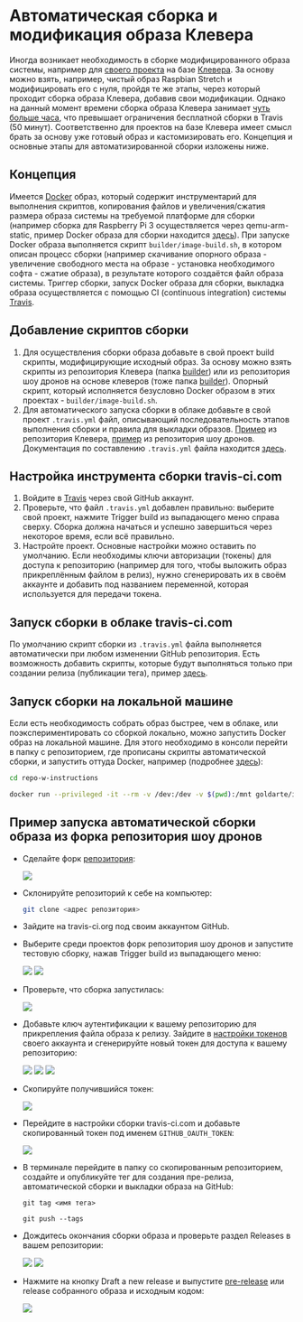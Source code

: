 # Автоматическая сборка и модификация образа Клевера

Иногда возникает необходимость в сборке модифицированного образа системы, например для [своего проекта](https://github.com/artem30801/CleverSwarm) на базе [Клевера](https://github.com/copterexpress/clover). За основу можно взять, например, чистый образ Raspbian Stretch и модифицировать его с нуля, пройдя те же этапы, через который проходит сборка образа Клевера, добавив свои модификации. Однако на данный момент времени сборка образа Клевера занимает [чуть больше часа](https://travis-ci.org/CopterExpress/clover), что превышает ограничения бесплатной сборки в Travis \(50 минут\). Соответственно для проектов на базе Клевера имеет смысл брать за основу уже готовый образ и кастомизировать его. Концепция и основные этапы для автоматизированной сборки изложены ниже.

## Концепция

Имеется [Docker](https://www.docker.com/) образ, который содержит инструментарий для выполнения скриптов, копирования файлов и увеличения/сжатия размера образа системы на требуемой платформе для сборки \(например сборка для Raspberry Pi 3 осуществляется через qemu-arm-static, пример Docker образа для сборки находится [здесь](https://hub.docker.com/r/goldarte/img-tool)\). При запуске Docker образа выполняется скрипт `builder/image-build.sh`, в котором описан процесс сборки \(например скачивание опорного образа - увеличение свободного места на образе - установка необходимого софта - сжатие образа\), в результате которого создаётся файл образа системы. Триггер сборки, запуск Docker образа для сборки, выкладка образа осуществляется с помощью CI \(continuous integration\) системы [Travis](https://travis-ci.com/).

## Добавление скриптов сборки

1. Для осуществления сборки образа добавьте в свой проект build скрипты, модифицирующие исходный образ. За основу можно взять скрипты из репозитория Клевера \(папка [builder](https://github.com/CopterExpress/clover/tree/master/builder)\) или из репозитория шоу дронов на основе клеверов \(тоже папка [builder](https://github.com/artem30801/CleverSwarm/tree/master/builder)\). Опорный скрипт, который исполняется безусловно Docker образом в этих проектах - `builder/image-build.sh`.
2. Для автоматического запуска сборки в облаке добавьте в свой проект `.travis.yml` файл, описывающий последовательность этапов выполнения сборки и правила для выкладки образов. [Пример](https://github.com/CopterExpress/clover/blob/master/.travis.yml) из репозитория Клевера, [пример](https://github.com/artem30801/CleverSwarm/blob/master/.travis.yml) из репозитория шоу дронов. Документация по составлению `.travis.yml` файла находится [здесь](https://docs.travis-ci.com/user/tutorial/).

## Настройка инструмента сборки travis-ci.com

1. Войдите в [Travis](http://travis-ci.com) через свой GitHub аккаунт.
2. Проверьте, что файл `.travis.yml` добавлен правильно: выберите свой проект, нажмите Trigger build из выпадающего меню справа сверху. Сборка должна начаться и успешно завершиться через некоторое время, если всё правильно.
3. Настройте проект. Основные настройки можно оставить по умолчанию. Если необходимы ключи авторизации \(токены\) для доступа к репозиторию \(например для того, чтобы выложить образ прикреплённым файлом в релиз\), нужно сгенерировать их в своём аккаунте и добавить под названием переменной, которая используется для передачи токена.

## Запуск сборки в облаке travis-ci.com

По умолчанию скрипт сборки из `.travis.yml` файла выполняется автоматически при любом изменении GitHub репозитория. Есть возможность добавить скрипты, которые будут выполняться только при создании релиза \(публикации тега\), пример [здесь](https://github.com/CopterExpress/clover/blob/master/.travis.yml#L35).

## Запуск сборки на локальной машине

Если есть необходимость собрать образ быстрее, чем в облаке, или поэкспериментировать со сборкой локально, можно запустить Docker образ на локальной машине. Для этого необходимо в консоли перейти в папку с репозиторием, где прописаны скрипты автоматической сборки, и запустить оттуда Docker, например \(подробнее [здесь](https://github.com/goldarte/img-tool/blob/master/README.md)\):

```bash
cd repo-w-instructions

docker run --privileged -it --rm -v /dev:/dev -v $(pwd):/mnt goldarte/img-tool:v0.5
```

## Пример запуска автоматической сборки образа из форка репозитория шоу дронов

* Сделайте форк [репозитория](https://github.com/artem30801/CleverSwarm):

  ![](../assets/travis-instruction-0.png)

* Склонируйте репозиторий к себе на компьютер:

  ```bash
  git clone <адрес репозитория>
  ```

* Зайдите на travis-ci.org под своим аккаунтом GitHub.
* Выберите среди проектов форк репозитория шоу дронов и запустите тестовую сборку, нажав Trigger build из выпадающего меню:

  ![](../assets/travis-instruction-1.png)
  ![](../assets/travis-instruction-2.png)

* Проверьте, что сборка запустилась:

  ![](../assets/travis-instruction-3.png)

* Добавьте ключ аутентификации к вашему репозиторию для прикрепления файла образа к релизу. Зайдите в [настройки токенов](https://github.com/settings/tokens) своего аккаунта и сгенерируйте новый токен для доступа к вашему репозиторию:

  ![](../assets/travis-instruction-4.png)
  ![](../assets/travis-instruction-5.png)
  ![](../assets/travis-instruction-6.png)

* Скопируйте получившийся токен:

  ![](../assets/travis-instruction-7.png)

* Перейдите в настройки сборки travis-ci.com и добавьте скопированный токен под именем `GITHUB_OAUTH_TOKEN`:

  ![](../assets/travis-instruction-9.png)

* В терминале перейдите в папку со скопированным репозиторием, создайте и опубликуйте тег для создания пре-релиза, автоматической сборки и выкладки образа на GitHub:

  ```
  git tag <имя тега>

  git push --tags
  ```

* Дождитесь окончания сборки образа и проверьте раздел Releases в вашем репозитории:

  ![](../assets/travis-instruction-10.png)
  ![](../assets/travis-instruction-11.png)

* Нажмите на кнопку Draft a new release и выпустите [pre-release](https://github.com/goldarte/CleverSwarm/releases/tag/v0.2-test.1) или release собранного образа и исходным кодом:

  ![](../assets/travis-instruction-12.png)
